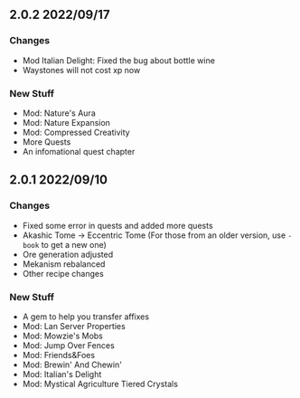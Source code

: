 ## 2.0.2 2022/09/17
### Changes
- Mod Italian Delight: Fixed the bug about bottle wine
- Waystones will not cost xp now

### New Stuff
- Mod: Nature's Aura
- Mod: Nature Expansion
- Mod: Compressed Creativity
- More Quests
- An infomational quest chapter

## 2.0.1 2022/09/10
### Changes
- Fixed some error in quests and added more quests
- Akashic Tome -> Eccentric Tome (For those from an older version, use `-book` to get a new one)
- Ore generation adjusted
- Mekanism rebalanced
- Other recipe changes
### New Stuff

- A gem to help you transfer affixes
- Mod: Lan Server Properties
- Mod: Mowzie's Mobs
- Mod: Jump Over Fences
- Mod: Friends&Foes
- Mod: Brewin' And Chewin'
- Mod: Italian's Delight
- Mod: Mystical Agriculture Tiered Crystals